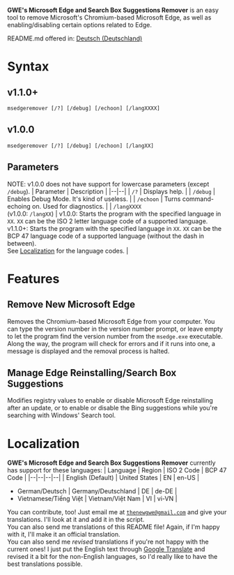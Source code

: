 **GWE's Microsoft Edge and Search Box Suggestions Remover** is an easy tool to remove Microsoft's Chromium-based Microsoft Edge, as well as enabling/disabling certain options related to Edge.

README.md offered in: [Deutsch (Deutschland)](https://github.com/gamingwithevets/msedgeremover/blob/main/README_de-DE.md)

# Syntax
## v1.1.0+
```
msedgeremover [/?] [/debug] [/echoon] [/langXXXX]
```
## v1.0.0
```
msedgeremover [/?] [/debug] [/echoon] [/langXX]
```
## Parameters
NOTE: v1.0.0 does not have support for lowercase parameters (except `/debug`).
| Parameter | Description |
|--|--|
| `/?` | Displays help. |
| `/debug` | Enables Debug Mode. It's kind of useless. |
| `/echoon` | Turns command-echoing on. Used for diagnostics. |
| `/langXXXX`<br/>(v1.0.0: `/langXX`) | v1.0.0: Starts the program with the specified language in `XX`. `XX` can be the ISO 2 letter language code of a supported language. <br/>v1.1.0+: Starts the program with the specified language in `XX`. `XX` can be the BCP 47 language code of a supported language (without the dash in between).<br/>See [Localization](https://github.com/gamingwithevets/msedgeremover#localization) for the language codes. |

# Features
## Remove New Microsoft Edge
Removes the Chromium-based Microsoft Edge from your computer. You can type the version number in the version number prompt, or leave empty to let the program find the version number from the `msedge.exe` executable. Along the way, the program will check for errors and if it runs into one, a message is displayed and the removal process is halted.

## Manage Edge Reinstalling/Search Box Suggestions
Modifies registry values to enable or disable Microsoft Edge reinstalling after an update, or to enable or disable the Bing suggestions while you're searching with Windows' Search tool.

# Localization
**GWE's Microsoft Edge and Search Box Suggestions Remover** currently has support for these languages:
| Language | Region | ISO 2 Code | BCP 47 Code |
|--|--|--|--|
| English (Default) | United States | EN | en-US |
- German/Deutsch | Germany/Deutschland | DE | de-DE |
- Vietnamese/Tiếng Việt | Vietnam/Việt Nam | VI | vi-VN |

You can contribute, too! Just email me at [`thenewgwe@gmail.com`](mailto:thenewgwe@gmail.com) and give your translations. I'll look at it and add it in the script.  
You can also send me translations of this README file! Again, if I'm happy with it, I'll make it an official translation.  
You can also send me *revised* translations if you're not happy with the current ones! I just put the English text through [Google Translate](https://translate.google.com) and revised it a bit for the non-English languages, so I'd really like to have the best translations possible.

